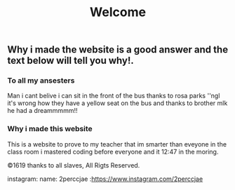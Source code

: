 <!Long live the slaves>
<!-- THE DOCTYPE tells the browser what type of webpage to render, the doctype used in this website is HTML5 which is the most recent HTML. -->
<html lang="en-US">
<head>
	<meta charset="UTF-8">
	<title>Jay's world</title>
	<!-- THE TITLE element is the name of the page, it is also visible in the browser tab. Its always good practice to give each page an appropriate title. -->
	<meta name="description" content="A sample website, nothin fancy">
      <meta http-equiv="author" content="Francisco Campos Arias">
      <meta name="keywords" content="html, css, web, design, sample, practice">
      <!-- These are META TAGS, they're used to describe the website, this information is read mainly by search engines like GOOGLE, YAHOO, ETC... -->	
	<link rel="stylesheet" href="style.css">
	<script src="http://localhost:8080/target/target-script-min.js#anonymous"></script>
</head>
<body>
	<div class="container">
<!-- THIS ACTUAL CONTENT BEGINS HERE...this is called a comment. which can only be seen when viewing the source code. This text CANNOT be seen by the browser. Its helpful when you need to place notes, comments or reminders in your code -->
	<header>
		<div class="header">
			<h1>Welcome</h1>
		</div>
	</header>
	<!-- END HEADER | the header element in new to HTML5 -->
		<div class="main">
			<h2>Why i made the website is a good answer and the text below will tell you why!.</h2>
		</div>
		<div class="feature">
			<h3>To all my ansesters</h3>
			<p> Man i cant belive i can sit in the front of the bus thanks to rosa parks ''ngl it's wrong how they have a yellow seat on the bus and thanks to brother mlk he had a dreammmmm!!</p>
			<!-- LOREM IPSUM is universally used. Lorem ipsum is dummy text, it does't really mean anything. Its used to fill space or for mockups. -->
		</div>
		<div class="feature">
			<h3>Why i made this website</h3>
			<p>This is a website to prove to my teacher that im smarter than eveyone in the class room i mastered coding before everyone and it 12:47 in the moring.</p>
		</div>
	<footer>
		&copy;1619 thanks to all slaves, All Rigts Reserved.
	</footer>
	<!-- END FOOTER | the footer element is also new to HTML5 -->
	</div>
</body>
</html>





instagram:
  name: 2perccjae
 :https://www.instagram.com/2perccjae
